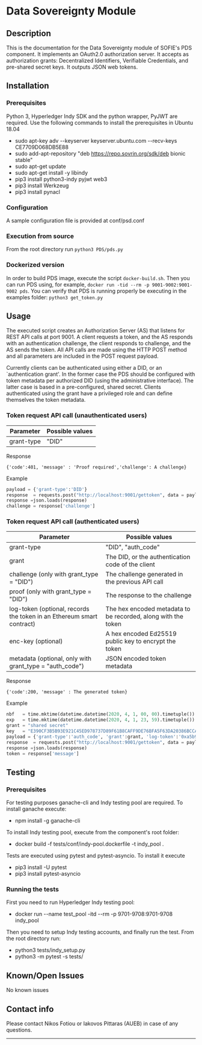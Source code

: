 # Data Sovereignty Module
## Description
This is the documentation for the Data Sovereignty module of SOFIE's PDS component. It implements an OAuth2.0 authorization server. It accepts as
authorization grants: Decentralized Identifiers, Verifiable Credentials, and pre-shared secret keys. It outputs JSON web tokens. 


## Installation

### Prerequisites
Python 3, Hyperledger Indy SDK and the python wrapper, PyJWT are required. Use the following commands to install the prerequisites in Ubuntu 18.04 

* sudo apt-key adv --keyserver keyserver.ubuntu.com --recv-keys CE7709D068DB5E88
* sudo add-apt-repository "deb https://repo.sovrin.org/sdk/deb bionic stable"
* sudo apt-get update
* sudo apt-get install -y libindy
* pip3 install python3-indy pyjwt web3
* pip3 install Werkzeug
* pip3 install pynacl


### Configuration
A sample configuration file is provided at conf/psd.conf


### Execution from source
From the root directory run `python3 PDS/pds.py`

### Dockerized version
In order to build PDS image, execute the script `docker-build.sh`. Then you can run PDS using, for example,  `docker run -tid --rm -p 9001-9002:9001-9002 pds`. You can verify that PDS is running properly be executing in the examples folder: `python3 get_token.py`

## Usage
The executed script creates an Authorization Server (AS) that listens for REST API calls at port 9001. A client requests
a token, and the AS responds with an authentication challenge, the client responds to challenge, and the AS sends the token.
All API calls are made using the HTTP POST method and all parameters are included in the POST request payload. 

Currently clients can be authenticated using either a DID, or an `authentication grant'. In the former case
the PDS should be configured with token metadata per authorized DID (using the administrative interface).
The latter case is based in a pre-configured, shared secret. Clients authenticated using the grant have a 
privileged role and can define themselves the token metadata. 

### Token request API call (unauthenticated users)
| Parameter | Possible values |
| --- | --- |
| grant-type | "DID" |

Response
```
{'code':401, 'message' : 'Proof required','challenge': A challenge}
```

Example
```Python
payload = {'grant-type':'DID'}
response  = requests.post("http://localhost:9001/gettoken", data = payload).text
response =json.loads(response)
challenge = response['challenge']
```
### Token request API call (authenticated users)
| Parameter | Possible values |
| --- | --- |
| grant-type | "DID", "auth_code" |
| grant | The DID, or the authentication code of the client |
| challenge (only with grant_type = "DID")| The challenge generated in the previous API call |
| proof (only with grant_type = "DID") | The response to the challenge |
| log-token (optional, records the token in an Ethereum smart contract) | The hex encoded metadata to be recorded, along with the token |
| enc-key (optional)| A hex encoded Ed25519 public key to encrypt the token |
| metadata (optional, only with grant_type = "auth_code")| JSON encoded token metadata | 


Response
```
{'code':200, 'message' : The generated token}
```

Example
```Python
nbf   = time.mktime(datetime.datetime(2020, 4, 1, 00, 00).timetuple())
exp   = time.mktime(datetime.datetime(2020, 4, 1, 23, 59).timetuple())
grant = "shared secret"
key   = "E390CF3B5B93E921C45ED978737D89F61B8CAFF9DE76BFA5F63DA20386BCCA3B"
payload = {'grant-type':'auth_code', 'grant':grant, 'log-token':'0xa5b9d60f32436310afebcfda832817a68921beb782fabf7915cc0460b443116a', 'enc-key':key, 'metadata':json.dumps({'aud': 'sofie-iot.eu','nbf':nbf, 'exp': exp}}
response  = requests.post("http://localhost:9001/gettoken", data = payload).text
response =json.loads(response)
token = response['message']
```



## Testing

### Prerequisites
For testing purposes ganache-cli and Indy testing pool are required. To install ganache execute:

* npm install -g ganache-cli

To install Indy testing pool, execute from the component's root folder:

* docker build -f tests/conf/indy-pool.dockerfile -t indy_pool . 

Tests are executed using pytest and pytest-asyncio. To install it execute 

* pip3 install -U pytest 
* pip3 install pytest-asyncio

### Running the tests
First you need to run Hyperledger Indy testing pool:

* docker run --name test_pool -itd --rm -p 9701-9708:9701-9708 indy_pool

Then you need to setup Indy testing accounts, and finally run the test. From the root directory run:

* python3 tests/indy_setup.py 
* python3 -m pytest -s  tests/


## Known/Open Issues

No known issues

## Contact info

Please contact Nikos Fotiou or Iakovos Pittaras (AUEB) in case of any questions.

***